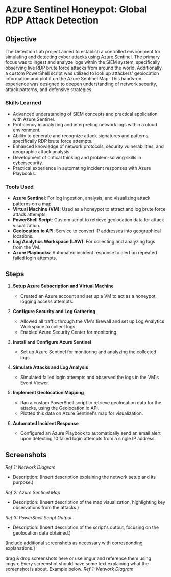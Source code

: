 # Azure Sentinel Honeypot: Global RDP Attack Detection

## Objective

The Detection Lab project aimed to establish a controlled environment for simulating and detecting cyber attacks using Azure Sentinel. The primary focus was to ingest and analyze logs within the SIEM system, specifically observing live RDP brute force attacks from around the world. Additionally, a custom PowerShell script was utilized to look up attackers' geolocation information and plot it on the Azure Sentinel Map. This hands-on experience was designed to deepen understanding of network security, attack patterns, and defensive strategies.

### Skills Learned

- Advanced understanding of SIEM concepts and practical application with Azure Sentinel.
- Proficiency in analyzing and interpreting network logs within a cloud environment.
- Ability to generate and recognize attack signatures and patterns, specifically RDP brute force attempts.
- Enhanced knowledge of network protocols, security vulnerabilities, and geographic attack analysis.
- Development of critical thinking and problem-solving skills in cybersecurity.
- Practical experience in automating incident responses with Azure Playbooks.

### Tools Used

- **Azure Sentinel**: For log ingestion, analysis, and visualizing attack patterns on a map.
- **Virtual Machine (VM)**: Used as a honeypot to attract and log brute force attack attempts.
- **PowerShell Script**: Custom script to retrieve geolocation data for attack visualization.
- **Geolocation.io API**: Service to convert IP addresses into geographical locations.
- **Log Analytics Workspace (LAW)**: For collecting and analyzing logs from the VM.
- **Azure Playbooks**: Automated incident response to alert on repeated failed login attempts.


## Steps

1. **Setup Azure Subscription and Virtual Machine**
    - Created an Azure account and set up a VM to act as a honeypot, logging access attempts.
  
2. **Configure Security and Log Gathering**
    - Allowed all traffic through the VM's firewall and set up Log Analytics Workspace to collect logs.
    - Enabled Azure Security Center for monitoring.

3. **Install and Configure Azure Sentinel**
    - Set up Azure Sentinel for monitoring and analyzing the collected logs.
  
4. **Simulate Attacks and Log Analysis**
    - Simulated failed login attempts and observed the logs in the VM's Event Viewer.
  
5. **Implement Geolocation Mapping**
    - Ran a custom PowerShell script to retrieve geolocation data for the attacks, using the Geolocation.io API.
    - Plotted this data on Azure Sentinel's map for visualization.

6. **Automated Incident Response**
    - Configured an Azure Playbook to automatically send an email alert upon detecting 10 failed login attempts from a single IP address.

## Screenshots

*Ref 1: Network Diagram*
- Description: (Insert description explaining the network setup and its purpose.)

*Ref 2: Azure Sentinel Map*
- Description: (Insert description of the map visualization, highlighting key observations from the attacks.)

*Ref 3: PowerShell Script Output*
- Description: (Insert description of the script's output, focusing on the geolocation data obtained.)

[Include additional screenshots as necessary with corresponding explanations.]




   
drag & drop screenshots here or use imgur and reference them using imgsrc
Every screenshot should have some text explaining what the screenshot is about.
Example below.
*Ref 1: Network Diagram*
